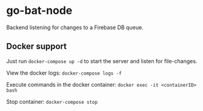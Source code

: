 # go-bat-node
Backend listening for changes to a Firebase DB queue.

## Docker support

Just run `docker-compose up -d` to start the server and listen for file-changes.

View the docker logs: `docker-compose logs -f`

Execute commands in the docker container: `docker exec -it <containerID> bash`

Stop container: `docker-compose stop`
